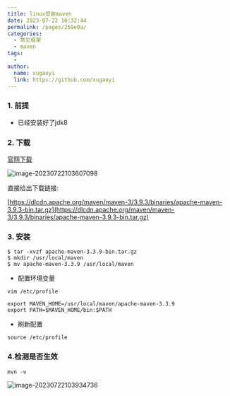 ```yaml
---
title: linux安装maven
date: 2023-07-22 10:32:44
permalink: /pages/259e0a/
categories:
  - 常见框架
  - maven
tags:
  - 
author: 
  name: xugaoyi
  link: https://github.com/xugaoyi
---
```

### 1. 前提

- 已经安装好了jdk8

### 2. 下载

[官网下载](https://maven.apache.org/download.cgi)

![image-20230722103607098](https://2290653824-github-io.oss-cn-hangzhou.aliyuncs.com/image-20230722103607098.png)

直接给出下载链接:

[https://dlcdn.apache.org/maven/maven-3/3.9.3/binaries/apache-maven-3.9.3-bin.tar.gz](https://dlcdn.apache.org/maven/maven-3/3.9.3/binaries/apache-maven-3.9.3-bin.tar.gz)

### 3. 安装

```shell
$ tar -xvzf apache-maven-3.3.9-bin.tar.gz
$ mkdir /usr/local/maven
$ mv apache-maven-3.3.9 /usr/local/maven
```

- 配置环境变量

`vim /etc/profile`

```shell
export MAVEN_HOME=/usr/local/maven/apache-maven-3.3.9
export PATH=$MAVEN_HOME/bin:$PATH
```

- 刷新配置

`source /etc/profile`

### 4.检测是否生效

`mvn -v`

![image-20230722103934736](https://2290653824-github-io.oss-cn-hangzhou.aliyuncs.com/image-20230722103934736.png)